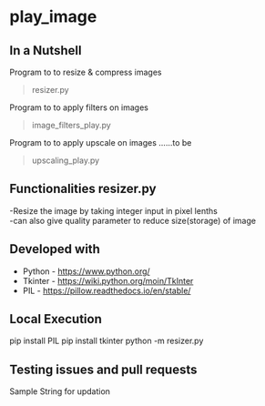 # play_image
## In a Nutshell
Program to to resize & compress images 
> resizer.py

Program to to apply filters on images   
>image_filters_play.py

Program to to apply upscale on images ......to be
>upscaling_play.py

## Functionalities resizer.py
-Resize the image by taking integer input in pixel lenths
<br>-can also give quality parameter to reduce size(storage) of image 
## Developed with
- Python - https://www.python.org/
- Tkinter - https://wiki.python.org/moin/TkInter
- PIL - https://pillow.readthedocs.io/en/stable/
## Local Execution
pip install PIL
pip install tkinter
python -m resizer.py

## Testing issues and pull requests
Sample String for updation
